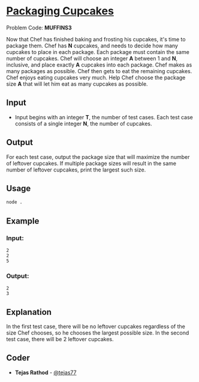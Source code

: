 
# [Packaging Cupcakes](https://www.codechef.com/problems/MUFFINS3)
Problem Code: **MUFFINS3**

Now that Chef has finished baking and frosting his cupcakes, it's time to package them. Chef has **N** cupcakes, and needs to decide how many cupcakes to place in each package. Each package must contain the same number of cupcakes. Chef will choose an integer **A** between 1 and **N**, inclusive, and place exactly **A** cupcakes into each package. Chef makes as many packages as possible. Chef then gets to eat the remaining cupcakes. Chef enjoys eating cupcakes very much. Help Chef choose the package size **A** that will let him eat as many cupcakes as possible.

## Input

- Input begins with an integer **T**, the number of test cases. Each test case consists of a single integer **N**, the number of cupcakes.

## Output

For each test case, output the package size that will maximize the number of leftover cupcakes. If multiple package sizes will result in the same number of leftover cupcakes, print the largest such size.

## Usage
```sh
node .
```
## Example
### Input:
```
2
2
5
```
### Output:
```
2
3
```
## Explanation

In the first test case, there will be no leftover cupcakes regardless of the size Chef chooses, so he chooses the largest possible size. In the second test case, there will be 2 leftover cupcakes.

## Coder

* **Tejas Rathod** - [@tejas77](https://github.com/tejas77)
